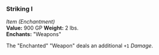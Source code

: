 ### Striking I
*Item (Enchantment)*  
**Value:** 900 GP
**Weight:** 2 lbs.  
**Enchants:** "Weapons"  

The "Enchanted" "Weapon" deals an additional `+1` *Damage*.

